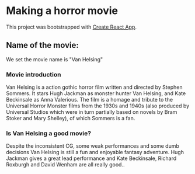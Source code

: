 # Making a horror movie 

This project was bootstrapped with [Create React App](https://github.com/facebook/create-react-app).

## Name of the movie:
We set the movie name is "Van Helsing"

### Movie introduction
Van Helsing is a action gothic horror film written and directed by Stephen Sommers. It stars Hugh Jackman as monster hunter Van Helsing, and Kate Beckinsale as Anna Valerious. The film is a homage and tribute to the Universal Horror Monster films from the 1930s and 1940s (also produced by Universal Studios which were in turn partially based on novels by Bram Stoker and Mary Shelley), of which Sommers is a fan.

### Is Van Helsing a good movie?

Despite the inconsistent CG, some weak performances and some dumb decisions Van Helsing is still a fun and enjoyable fantasy adventure. Hugh Jackman gives a great lead performance and Kate Beckinsale, Richard Roxburgh and David Wenham are all really good..


